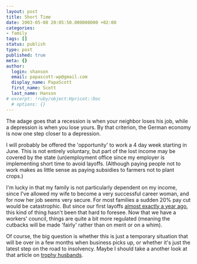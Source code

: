 ```yaml
---
layout: post
title: Short Time
date: 2003-05-08 20:05:50.000000000 +02:00
categories:
- family
tags: []
status: publish
type: post
published: true
meta: {}
author:
  login: shanson
  email: papascott-wp@gmail.com
  display_name: PapaScott
  first_name: Scott
  last_name: Hanson
# excerpt: !ruby/object:Hpricot::Doc
  # options: {}
---
```

<p>The adage goes that a recession is when your neighbor loses his job, while a depression is when you lose yours. By that criterion, the German economy is now one step closer to a depression.</p>
<p>I will probably be offered the 'opportunity' to work a 4 day week starting in June. This is not entirely voluntary, but part of the lost income may be covered by the state (un)employment office since my employer is implementing short time to avoid layoffs. (Although paying people not to work makes as little sense as paying subsidies to farmers not to plant crops.)</p>
<p>I'm lucky in that my family is not particularly dependent on my income, since I've allowed my wife to become a very successful career woman, and for now her job seems very secure. For most families a sudden 20% pay cut would be catastrophic. But since our first layoffs <a href="/2002/05/19/1730.php">almost exactly a year ago</a>, this kind of thing hasn't been that hard to foresee. Now that we have a workers' council, things are quite a bit more regulated (meaning the cutbacks will be made 'fairly' rather than on merit or on a whim).</p>
<p>Of course, the big question is whether this is just a temporary situation that will be over in a few months when business picks up, or whether it's just the latest step on the road to insolvency. Maybe I should take a another look at that article on <a href="/2003/05/01/2186.php">trophy husbands</a>.</p>
